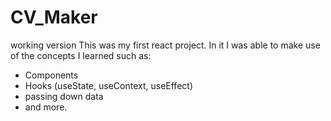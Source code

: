 # CV_Maker
working version
This was my first react project. In it I was able to make use of the concepts I learned such as:
- Components 
- Hooks (useState, useContext, useEffect)
- passing down data
- and more.